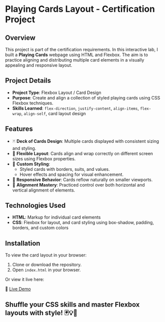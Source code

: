 # Playing Cards Layout - Certification Project

## Overview

This project is part of the certification requirements. In this interactive lab, I built a **Playing Cards** webpage using HTML and Flexbox. The aim is to practice aligning and distributing multiple card elements in a visually appealing and responsive layout.

## Project Details

- **Project Type**: Flexbox Layout / Card Design
- **Purpose**: Create and align a collection of styled playing cards using CSS Flexbox techniques.
- **Skills Learned**: `flex-direction`, `justify-content`, `align-items`, `flex-wrap`, `align-self`, card layout design

## Features

- 🃏 **Deck of Cards Design**: Multiple cards displayed with consistent sizing and styling.
- 📐 **Flexible Layout**: Cards align and wrap correctly on different screen sizes using Flexbox properties.
- 🎨 **Custom Styling**:
  - Styled cards with borders, suits, and values.
  - Hover effects and spacing for visual enhancement.
- 🔄 **Responsive Behavior**: Cards reflow naturally on smaller viewports.
- 🧭 **Alignment Mastery**: Practiced control over both horizontal and vertical alignment of elements.

## Technologies Used

- **HTML**: Markup for individual card elements
- **CSS**: Flexbox for layout, and card styling using box-shadow, padding, borders, and custom colors

## Installation

To view the card layout in your browser:

1. Clone or download the repository.
2. Open `index.html` in your browser.

Or view it live here:

🔗 [Live Demo](#)

## Shuffle your CSS skills and master Flexbox layouts with style! 🃏💡🎯
